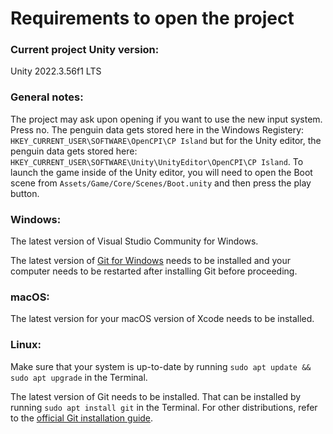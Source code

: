 # Requirements to open the project

### Current project Unity version:

Unity 2022.3.56f1 LTS

### General notes:

The project may ask upon opening if you want to use the new input system. Press no. The penguin data gets stored here in the Windows Registery: ```HKEY_CURRENT_USER\SOFTWARE\OpenCPI\CP Island``` but for the Unity editor, the penguin data gets stored here: ```HKEY_CURRENT_USER\SOFTWARE\Unity\UnityEditor\OpenCPI\CP Island```. To launch the game inside of the Unity editor, you will need to open the Boot scene from ```Assets/Game/Core/Scenes/Boot.unity``` and then press the play button.

### Windows:

The latest version of Visual Studio Community for Windows.

The latest version of [Git for Windows](https://git-scm.com/downloads/win) needs to be installed and your computer needs to be restarted after installing Git before proceeding.

### macOS:

The latest version for your macOS version of Xcode needs to be installed.

### Linux:

Make sure that your system is up-to-date by running ```sudo apt update && sudo apt upgrade``` in the Terminal.

The latest version of Git needs to be installed. That can be installed by running ```sudo apt install git``` in the Terminal. For other distributions, refer to the [official Git installation guide](https://git-scm.com/book/en/v2/Getting-Started-Installing-Git).

